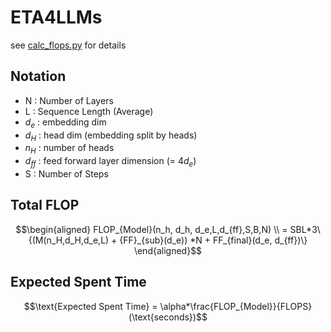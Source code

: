 # ETA4LLMs
see [calc_flops.py](calc_flops.py) for details

## Notation
- N : Number of Layers
- L : Sequence Length (Average)
- $d_e$ : embedding dim
- $d_H$ : head dim (embedding split by heads)
- $n_H$ : number of heads
- $d_{ff}$ : feed forward layer dimension (= $4d_e$)
- S : Number of Steps

## Total FLOP
$$\begin{aligned}
FLOP_{Model}(n_h, d_h, d_e,L,d_{ff},S,B,N) \\ = SBL*3\{(M(n_H,d_H,d_e,L) + {FF}_{sub}(d_e)) *N + FF_{final}(d_e, d_{ff})\}
\end{aligned}$$

## Expected Spent Time
$$\text{Expected Spent Time} = \alpha*\frac{FLOP_{Model}}{FLOPS}(\text{seconds})$$